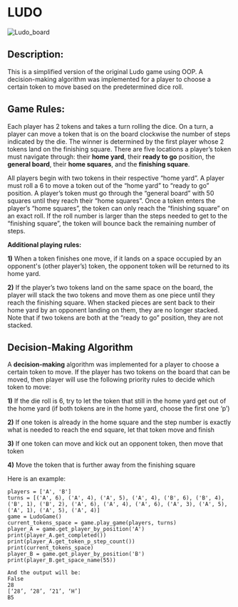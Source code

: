 # LUDO
![Ludo_board](https://user-images.githubusercontent.com/99004250/191935384-8ce54b8a-32f3-46f0-8fad-9536ad83d293.png)

## Description:
This is a simplified version of the original Ludo game using OOP. 
A decision-making algorithm was implemented for a player to choose a certain token to move based on the predetermined dice roll. 

## Game Rules:
Each player has 2 tokens and takes a turn rolling the dice. On a turn, a player can move a token that is on the board clockwise the number of steps indicated by the die. The winner is determined by the first player whose 2 tokens land on the finishing square.
There are five locations a player’s token must navigate through: their **home yard**, their **ready to go** position, the **general board**, their **home squares**, and the **finishing square**. 

All players begin with two tokens in their respective “home  yard”. A player must roll a 6 to move a token out of the “home yard” to “ready to go” position. A player’s token must go through the “general board” with 50 squares until they reach their “home squares”. Once a token enters the player’s “home squares”, the token can only reach the “finishing square” on an exact roll. If the roll number is larger than the steps needed to get to the “finishing square”, the token will bounce back the remaining number of steps.


**Additional playing rules:**

**1)** When a token finishes one move, if it lands on a space occupied by an opponent's (other player’s) token, the opponent token will be returned to its home yard. 

**2)** If the player’s two tokens land on the same space on the board, the player will stack the two tokens and move them as one piece until they reach the finishing square. When stacked pieces are sent back to their home yard by an opponent landing on them, they are no longer stacked. Note that if two tokens are both at the “ready to go” position, they are not stacked.


## Decision-Making Algorithm
A **decision-making** algorithm was implemented for a player to choose a certain token to move.  If the player has two tokens on the board that can be moved, then player will use the following priority rules to decide which token to move:

**1)** If the die roll is 6, try to let the token that still in the home yard get out of the home yard (if both tokens are in the home yard, choose the first one ‘p’)

**2)** If one token is already in the home square and the step number is exactly what is needed to reach the end square, let that token move and finish

**3)** If one token can move and kick out an opponent token, then move that token

**4)** Move the token that is further away from the finishing square



Here is an example:

```
players = ['A', 'B']
turns = [('A', 6), ('A', 4), ('A', 5), ('A', 4), ('B', 6), ('B', 4), ('B', 1), ('B', 2), ('A', 6), ('A', 4), ('A', 6), ('A', 3), ('A', 5), ('A', 1), ('A', 5), ('A', 4)]
game = LudoGame()
current_tokens_space = game.play_game(players, turns)
player_A = game.get_player_by_position('A')
print(player_A.get_completed())
print(player_A.get_token_p_step_count())
print(current_tokens_space)
player_B = game.get_player_by_position('B')
print(player_B.get_space_name(55))

And the output will be:
False
28
[‘28’, ‘28’, ‘21’, ‘H’]
B5

```



